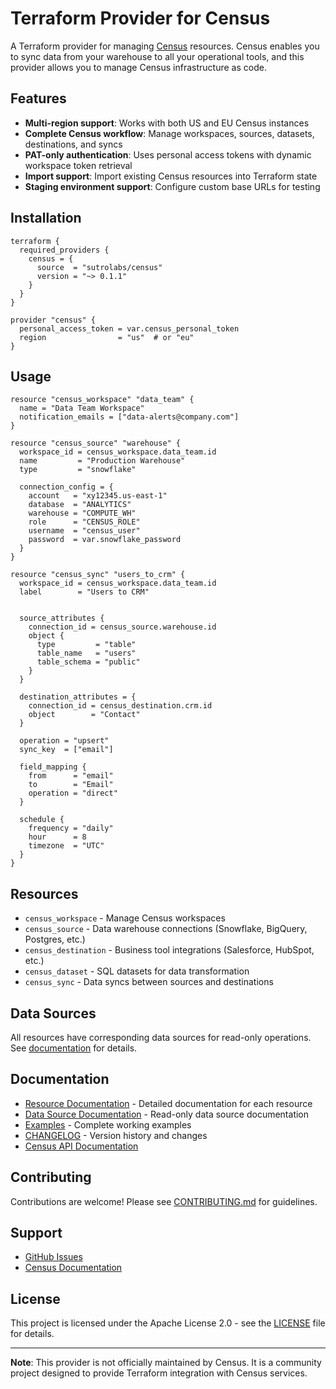 # Terraform Provider for Census

A Terraform provider for managing [Census](https://getcensus.com) resources. Census enables you to sync data from your warehouse to all your operational tools, and this provider allows you to manage Census infrastructure as code.

## Features

- **Multi-region support**: Works with both US and EU Census instances
- **Complete Census workflow**: Manage workspaces, sources, datasets, destinations, and syncs
- **PAT-only authentication**: Uses personal access tokens with dynamic workspace token retrieval
- **Import support**: Import existing Census resources into Terraform state
- **Staging environment support**: Configure custom base URLs for testing

## Installation

```hcl
terraform {
  required_providers {
    census = {
      source  = "sutrolabs/census"
      version = "~> 0.1.1"
    }
  }
}

provider "census" {
  personal_access_token = var.census_personal_token
  region                = "us"  # or "eu"
}
```

## Usage

```hcl
resource "census_workspace" "data_team" {
  name = "Data Team Workspace"
  notification_emails = ["data-alerts@company.com"]
}

resource "census_source" "warehouse" {
  workspace_id = census_workspace.data_team.id
  name         = "Production Warehouse"
  type         = "snowflake"

  connection_config = {
    account   = "xy12345.us-east-1"
    database  = "ANALYTICS"
    warehouse = "COMPUTE_WH"
    role      = "CENSUS_ROLE"
    username  = "census_user"
    password  = var.snowflake_password
  }
}

resource "census_sync" "users_to_crm" {
  workspace_id = census_workspace.data_team.id
  label        = "Users to CRM"


  source_attributes {
    connection_id = census_source.warehouse.id
    object {
      type         = "table"
      table_name   = "users"
      table_schema = "public"
    }
  }

  destination_attributes = {
    connection_id = census_destination.crm.id
    object        = "Contact"
  }

  operation = "upsert"
  sync_key  = ["email"]

  field_mapping {
    from      = "email"
    to        = "Email"
    operation = "direct"
  }

  schedule {
    frequency = "daily"
    hour      = 8
    timezone  = "UTC"
  }
}
```

## Resources

- `census_workspace` - Manage Census workspaces
- `census_source` - Data warehouse connections (Snowflake, BigQuery, Postgres, etc.)
- `census_destination` - Business tool integrations (Salesforce, HubSpot, etc.)
- `census_dataset` - SQL datasets for data transformation
- `census_sync` - Data syncs between sources and destinations

## Data Sources

All resources have corresponding data sources for read-only operations. See [documentation](docs/) for details.

## Documentation

- [Resource Documentation](docs/resources/) - Detailed documentation for each resource
- [Data Source Documentation](docs/data-sources/) - Read-only data source documentation
- [Examples](examples/) - Complete working examples
- [CHANGELOG](CHANGELOG.md) - Version history and changes
- [Census API Documentation](https://developers.getcensus.com/api-reference/introduction/overview)

## Contributing

Contributions are welcome! Please see [CONTRIBUTING.md](CONTRIBUTING.md) for guidelines.

## Support

- [GitHub Issues](https://github.com/sutrolabs/terraform-provider-census/issues)
- [Census Documentation](https://docs.getcensus.com/)

## License

This project is licensed under the Apache License 2.0 - see the [LICENSE](LICENSE) file for details.

---

**Note**: This provider is not officially maintained by Census. It is a community project designed to provide Terraform integration with Census services.
